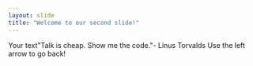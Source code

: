 ```yaml
---
layout: slide
title: "Welcome to our second slide!"
---
```

Your text"Talk is cheap. Show me the code."- Linus Torvalds
Use the left arrow to go back!
